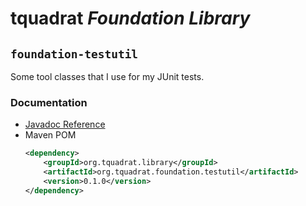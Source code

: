 # tquadrat *Foundation Library*
## `foundation-testutil`
Some tool classes that I use for my JUnit tests.

### Documentation

- [Javadoc Reference](https://tquadrat.github.io/foundation-testutil/javadoc/index.html)
- Maven POM
    ```xml
    <dependency>
        <groupId>org.tquadrat.library</groupId>
        <artifactId>org.tquadrat.foundation.testutil</artifactId>
        <version>0.1.0</version>
    </dependency>
    ```